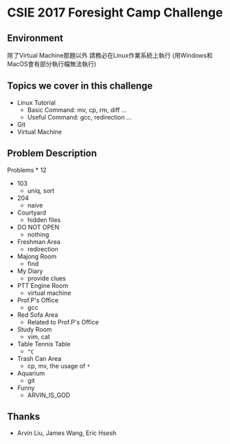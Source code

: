 # CSIE 2017 Foresight Camp Challenge

## Environment

除了Virtual Machine那題以外
請務必在Linux作業系統上執行
(用Windows和MacOS會有部分執行檔無法執行)

## Topics we cover in this challenge

- Linux Tutorial
	- Basic Command: mv, cp, rm, diff ...
	- Useful Command: gcc, redirection ...
- Git 
- Virtual Machine

## Problem Description

Problems * 12

- 103
	- uniq, sort
- 204
	- naive
- Courtyard
	- hidden files
- DO NOT OPEN
	- nothing
- Freshman Area
	- redirection
- Majong Room
	- find
- My Diary
	- provide clues
- PTT Engine Room
	- virtual machine
- Prof.P's Office
	- gcc
- Red Sofa Area
	- Related to Prof.P's Office
- Study Room
	- vim, cat
- Table Tennis Table
	- `^C`
- Trash Can Area
	- cp, mv, the usage of `*`
- Aquarium
	- git
- Funny
	- ARVIN_IS_GOD

## Thanks

- Arvin Liu, James Wang, Eric Hsesh
